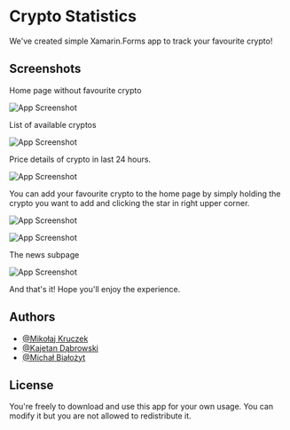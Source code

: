 
# Crypto Statistics

We've created simple Xamarin.Forms app to track your favourite crypto!






## Screenshots
Home page without favourite crypto

![App Screenshot](https://media.discordapp.net/attachments/977298345657794580/1092371733627031583/Screenshot_20230403_105439.jpg?width=188&height=409)

List of available cryptos

![App Screenshot](https://media.discordapp.net/attachments/977298345657794580/1092371288569417768/Screenshot_20230403_105312.jpg?width=566&height=1229)

Price details of crypto in last 24 hours.

![App Screenshot](https://media.discordapp.net/attachments/977298345657794580/1092371732792365086/Screenshot_20230403_105333.jpg?width=566&height=1229)

You can add your favourite crypto to the home page by simply holding the crypto you want to add and clicking the star in right upper corner.

![App Screenshot](https://media.discordapp.net/attachments/977298345657794580/1092371733291479070/SmartSelect_20230403_105426.jpg?width=1618&height=790)

![App Screenshot](https://media.discordapp.net/attachments/757572765070000138/1091641761048313896/Zrzut_ekranu_2023-04-1_o_10.33.39.png?width=1227&height=655)

<!-- Then it should appear in your home page. You can also see the graph by tapping it as well as in list page.

![App Screenshot](https://media.discordapp.net/attachments/757572765070000138/1091641761249624135/Zrzut_ekranu_2023-04-1_o_10.33.48.png?width=584&height=1227)
 -->
The news subpage

![App Screenshot](https://media.discordapp.net/attachments/977298345657794580/1092371734042259506/Screenshot_20230403_105448.jpg?width=566&height=1229)

And that's it! Hope you'll enjoy the experience. 



## Authors

- [@Mikołaj Kruczek](https://github.com/DownDev)
- [@Kajetan Dąbrowski](https://github.com/kakd20061)
- [@Michał Białożyt](https://github.com/sachcim)
## License

You're freely to download and use this app for your own usage. You can modify it but you are not allowed to redistribute it. 
